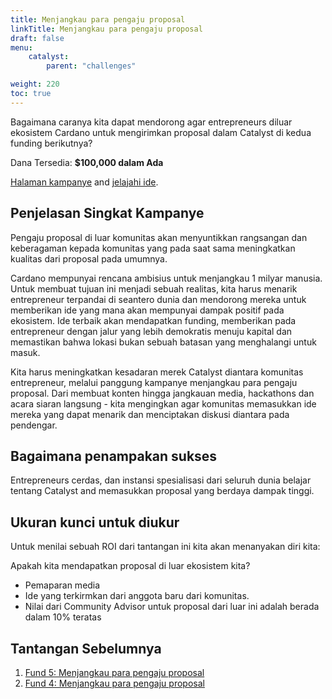 ```yaml
---
title: Menjangkau para pengaju proposal
linkTitle: Menjangkau para pengaju proposal
draft: false
menu:
    catalyst:
        parent: "challenges"

weight: 220
toc: true
---
```


Bagaimana caranya kita dapat mendorong agar entrepreneurs diluar ekosistem Cardano untuk mengirimkan proposal dalam Catalyst di kedua funding berikutnya?

Dana Tersedia: **$100,000 dalam Ada**

[Halaman kampanye](https://cardano.ideascale.com/a/campaign-home/26105) and [jelajahi ide](https://cardano.ideascale.com/a/ideas/top/campaign-filter/byids/campaigns/26105/stage/unspecified).

## Penjelasan Singkat Kampanye

Pengaju proposal di luar komunitas akan menyuntikkan rangsangan dan keberagaman kepada komunitas yang pada saat sama meningkatkan kualitas dari proposal pada umumnya.

Cardano mempunyai rencana ambisius untuk menjangkau 1 milyar manusia. Untuk membuat tujuan ini menjadi sebuah realitas, kita harus menarik entrepreneur terpandai di seantero dunia dan mendorong mereka untuk memberikan ide yang mana akan mempunyai dampak positif pada ekosistem. Ide terbaik akan mendapatkan funding, memberikan pada entrepreneur dengan jalur yang lebih demokratis menuju kapital dan memastikan bahwa lokasi bukan sebuah batasan yang menghalangi untuk masuk.

Kita harus meningkatkan kesadaran merek Catalyst diantara komunitas entrepreneur, melalui panggung kampanye menjangkau para pengaju proposal. Dari membuat konten hingga jangkauan media, hackathons dan acara siaran langsung - kita mengingkan agar komunitas memasukkan ide mereka yang dapat menarik dan menciptakan diskusi diantara pada pendengar.

## Bagaimana penampakan sukses

Entrepreneurs cerdas, dan instansi spesialisasi dari seluruh dunia belajar tentang Catalyst and memasukkan proposal yang berdaya dampak tinggi.

## Ukuran kunci untuk diukur

Untuk menilai sebuah ROI dari tantangan ini kita akan menanyakan diri kita:

Apakah kita mendapatkan proposal di luar ekosistem kita?

- Pemaparan media
- Ide yang terkirmkan dari anggota baru dari komunitas.
- Nilai dari Community Advisor untuk proposal dari luar ini adalah berada dalam 10% teratas

## Tantangan Sebelumnya

1. [Fund 5: Menjangkau para pengaju proposal](https://cardano.ideascale.com/a/campaign-home/25943)
2. [Fund 4: Menjangkau para pengaju proposal](https://cardano.ideascale.com/a/campaign-home/25871)
